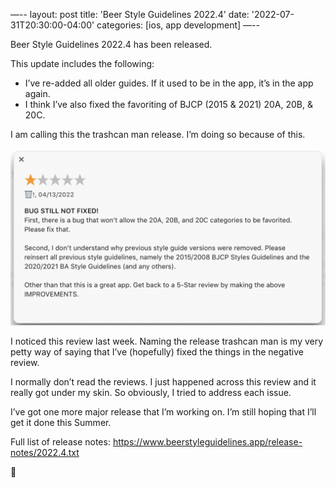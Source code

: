 —--
layout: post
title: 'Beer Style Guidelines 2022.4'
date: '2022-07-31T20:30:00-04:00'
categories: [ios, app development]
—--

Beer Style Guidelines 2022.4 has been released.

This update includes the following:

- I’ve re-added all older guides. If it used to be in the app, it’s in the app again. 
- I think I’ve also fixed the favoriting of BJCP (2015 & 2021) 20A, 20B, & 20C. 

I am calling this the trashcan man release. I’m doing so because of this. 

![Negative Review](/public/images/2022-beer-style-guidelines-2022.4/negative-review.png)

I noticed this review last week. Naming the release trashcan man is my very petty way of saying that I’ve (hopefully) fixed the things in the negative review. 

I normally don’t read the reviews. I just happened across this review and it really got under my skin. So obviously, I tried to address each issue. 

I’ve got one more major release that I’m working on. I’m still hoping that I’ll get it done this Summer. 

Full list of release notes: https://www.beerstyleguidelines.app/release-notes/2022.4.txt

🍺